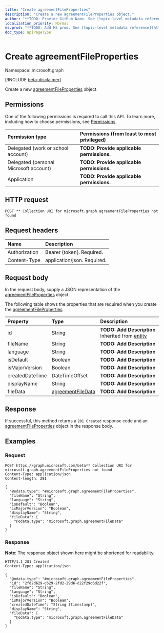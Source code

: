```yaml
---
title: "Create agreementFileProperties"
description: "Create a new agreementFileProperties object."
author: "**TODO: Provide Github Name. See [topic-level metadata reference](https://msgo.azurewebsites.net/add/document/guidelines/metadata.html#topic-level-metadata)**"
localization_priority: Normal
ms.prod: "**TODO: Add MS prod. See [topic-level metadata reference](https://msgo.azurewebsites.net/add/document/guidelines/metadata.html#topic-level-metadata)**"
doc_type: apiPageType
---
```


# Create agreementFileProperties
Namespace: microsoft.graph

[!INCLUDE [beta-disclaimer](../../includes/beta-disclaimer.md)]

Create a new [agreementFileProperties](../resources/agreementfileproperties.md) object.

## Permissions
One of the following permissions is required to call this API. To learn more, including how to choose permissions, see [Permissions](/graph/permissions-reference).

|Permission type|Permissions (from least to most privileged)|
|:---|:---|
|Delegated (work or school account)|**TODO: Provide applicable permissions.**|
|Delegated (personal Microsoft account)|**TODO: Provide applicable permissions.**|
|Application|**TODO: Provide applicable permissions.**|

## HTTP request

<!-- {
  "blockType": "ignored"
}
-->
``` http
POST ** Collection URI for microsoft.graph.agreementFileProperties not found
```

## Request headers
|Name|Description|
|:---|:---|
|Authorization|Bearer {token}. Required.|
|Content-Type|application/json. Required.|

## Request body
In the request body, supply a JSON representation of the [agreementFileProperties](../resources/agreementfileproperties.md) object.

The following table shows the properties that are required when you create the [agreementFileProperties](../resources/agreementfileproperties.md).

|Property|Type|Description|
|:---|:---|:---|
|id|String|**TODO: Add Description** Inherited from [entity](../resources/entity.md)|
|fileName|String|**TODO: Add Description**|
|language|String|**TODO: Add Description**|
|isDefault|Boolean|**TODO: Add Description**|
|isMajorVersion|Boolean|**TODO: Add Description**|
|createdDateTime|DateTimeOffset|**TODO: Add Description**|
|displayName|String|**TODO: Add Description**|
|fileData|[agreementFileData](../resources/agreementfiledata.md)|**TODO: Add Description**|



## Response

If successful, this method returns a `201 Created` response code and an [agreementFileProperties](../resources/agreementfileproperties.md) object in the response body.

## Examples

### Request
<!-- {
  "blockType": "request",
  "name": "create_agreementfileproperties_from_"
}
-->
``` http
POST https://graph.microsoft.com/beta** Collection URI for microsoft.graph.agreementFileProperties not found
Content-Type: application/json
Content-length: 281

{
  "@odata.type": "#microsoft.graph.agreementFileProperties",
  "fileName": "String",
  "language": "String",
  "isDefault": "Boolean",
  "isMajorVersion": "Boolean",
  "displayName": "String",
  "fileData": {
    "@odata.type": "microsoft.graph.agreementFileData"
  }
}
```


### Response
**Note:** The response object shown here might be shortened for readability.
<!-- {
  "blockType": "response",
  "truncated": true,
  "@odata.type": "microsoft.graph.agreementFileProperties"
}
-->
``` http
HTTP/1.1 201 Created
Content-Type: application/json

{
  "@odata.type": "#microsoft.graph.agreementFileProperties",
  "id": "2fd2d629-d629-2fd2-29d6-d22f29d6d22f",
  "fileName": "String",
  "language": "String",
  "isDefault": "Boolean",
  "isMajorVersion": "Boolean",
  "createdDateTime": "String (timestamp)",
  "displayName": "String",
  "fileData": {
    "@odata.type": "microsoft.graph.agreementFileData"
  }
}
```

